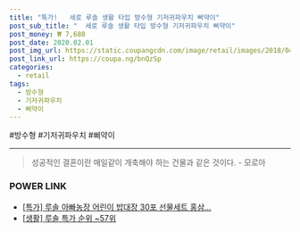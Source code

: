 ```yaml
--- 
title: "특가!   세로 루솔 생활 타입 방수형 기저귀파우치 삐약이" 
post_sub_title: "  세로 루솔 생활 타입 방수형 기저귀파우치 삐약이" 
post_money: ₩ 7,680 
post_date: 2020.02.01 
post_img_url: https://static.coupangcdn.com/image/retail/images/2018/04/25/11/6/76bb42e7-45bc-4f79-a3e6-2092bdac1665.jpg 
post_link_url: https://coupa.ng/bnQzSp 
categories: 
  - retail 
tags: 
  - 방수형 
  - 기저귀파우치 
  - 삐약이 
--- 
```

  #방수형 #기저귀파우치 #삐약이 
<hr> 

> 성공적인 결혼이란 매일같이 개축해야 하는 건물과 같은 것이다. - 모로아 


### POWER LINK

* <a href="https://blog.naver.com/santokki14/221792207478" target="_blank">[특가] 루솔 아빠농장 어린이 밥대장 30포 선물세트 홍삼...</a>
* <a href="https://blog.naver.com/sakai111/221792012845" target="_blank"> [생활] 루솔 특가 순위 ~57위</a>
